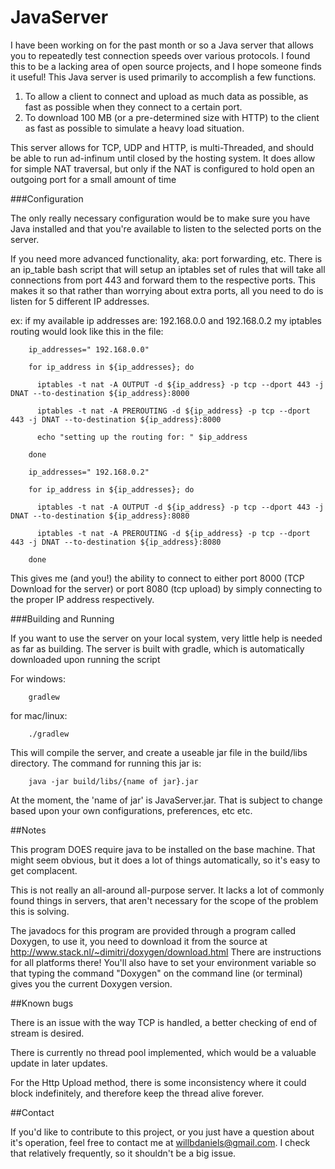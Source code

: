 JavaServer
==========

I have been working on for the past month or so a Java server that allows you to repeatedly test connection speeds over various protocols. I found this to be a lacking area of open source projects, and I hope someone finds it useful! 
This Java server is used primarily to accomplish a few functions. 
1) To allow a client to connect and upload as much data as possible, as fast as possible when they connect to a certain port.
2) To download 100 MB (or a pre-determined size with HTTP) to the client as fast as possible to simulate a heavy load situation. 

This server allows for TCP, UDP and HTTP, is multi-Threaded, and should be able to run ad-infinum until closed by the hosting system. It does allow for simple NAT traversal, but only if the NAT is configured to hold open an outgoing port for a small amount of time

###Configuration

The only really necessary configuration would be to make sure you have Java installed and that you're available to listen to the selected ports on the server. 

If you need more advanced functionality, aka: port forwarding, etc. There is an ip_table bash script that will setup an iptables set of rules that will take all connections from port 443 and forward them to the respective ports. This makes it so that rather than worrying about extra ports, all you need to do is listen for 5 different IP addresses. 

ex: if my available ip addresses are: 192.168.0.0 and 192.168.0.2 my iptables routing would look like this in the file: 

		ip_addresses=" 192.168.0.0"

		for ip_address in ${ip_addresses}; do

		  iptables -t nat -A OUTPUT -d ${ip_address} -p tcp --dport 443 -j DNAT --to-destination ${ip_address}:8000

		  iptables -t nat -A PREROUTING -d ${ip_address} -p tcp --dport 443 -j DNAT --to-destination ${ip_address}:8000

		  echo "setting up the routing for: " $ip_address

		done

		ip_addresses=" 192.168.0.2"

		for ip_address in ${ip_addresses}; do

		  iptables -t nat -A OUTPUT -d ${ip_address} -p tcp --dport 443 -j DNAT --to-destination ${ip_address}:8080

		  iptables -t nat -A PREROUTING -d ${ip_address} -p tcp --dport 443 -j DNAT --to-destination ${ip_address}:8080
		  
		done


This gives me (and you!) the ability to connect to either port 8000 (TCP Download for the server) or port 8080 (tcp upload) by simply connecting to the proper IP address respectively. 

###Building and Running

If you want to use the server on your local system, very little help is needed as far as building. The server is built with gradle, which is automatically downloaded upon running the script 

For windows: 

		gradlew

for mac/linux: 

		./gradlew

This will compile the server, and create a useable jar file in the build/libs directory. The command for running this jar is: 

		java -jar build/libs/{name of jar}.jar

At the moment, the 'name of jar' is JavaServer.jar. That is subject to change based upon your own configurations, preferences, etc etc.

##Notes

 This program DOES require java to be installed on the base machine. That might seem obvious, but it does a lot of things automatically, so it's easy to get complacent. 

 This is not really an all-around all-purpose server. It lacks a lot of commonly found things in servers, that aren't necessary for the scope of the problem this is solving. 

 The javadocs for this program are provided through a program called Doxygen, to use it, you need to download it from the source at http://www.stack.nl/~dimitri/doxygen/download.html There are instructions for all platforms there! You'll also have to set your environment variable so that typing the command "Doxygen" on the command line (or terminal) gives you the current Doxygen version. 

 ##Known bugs
 
 There is an issue with the way TCP is handled, a better checking of end of stream is desired. 

 There is currently no thread pool implemented, which would be a valuable update in later updates. 

 For the Http Upload method, there is some inconsistency where it could block indefinitely, and therefore keep the thread alive forever. 


 ##Contact

 If you'd like to contribute to this project, or you just have a question about it's operation, feel free to contact me at willbdaniels@gmail.com. I check that relatively frequently, so it shouldn't be a big issue.




